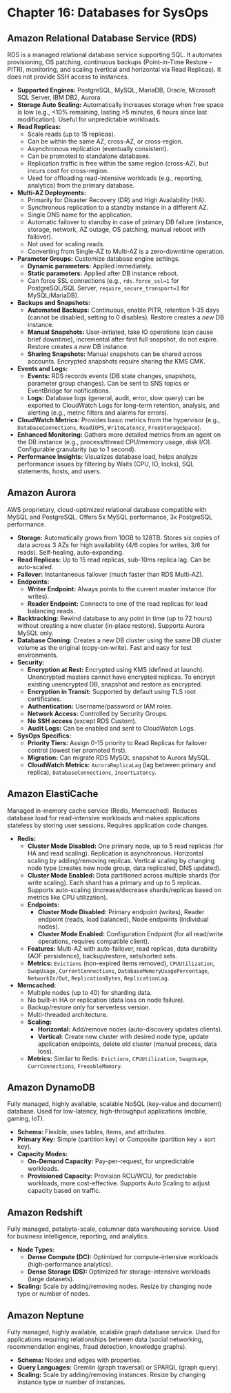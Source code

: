 # Chapter 16: Databases for SysOps

## Amazon Relational Database Service (RDS)
RDS is a managed relational database service supporting SQL. It automates provisioning, OS patching, continuous backups (Point-in-Time Restore - PITR), monitoring, and scaling (vertical and horizontal via Read Replicas). It does not provide SSH access to instances.
-   **Supported Engines:** PostgreSQL, MySQL, MariaDB, Oracle, Microsoft SQL Server, IBM DB2, Aurora.
-   **Storage Auto Scaling:** Automatically increases storage when free space is low (e.g., <10% remaining, lasting >5 minutes, 6 hours since last modification). Useful for unpredictable workloads.
-   **Read Replicas:**
    -   Scale reads (up to 15 replicas).
    -   Can be within the same AZ, cross-AZ, or cross-region.
    -   Asynchronous replication (eventually consistent).
    -   Can be promoted to standalone databases.
    -   Replication traffic is free within the same region (cross-AZ), but incurs cost for cross-region.
    -   Used for offloading read-intensive workloads (e.g., reporting, analytics) from the primary database.
-   **Multi-AZ Deployments:**
    -   Primarily for Disaster Recovery (DR) and High Availability (HA).
    -   Synchronous replication to a standby instance in a different AZ.
    -   Single DNS name for the application.
    -   Automatic failover to standby in case of primary DB failure (instance, storage, network, AZ outage, OS patching, manual reboot with failover).
    -   Not used for scaling reads.
    -   Converting from Single-AZ to Multi-AZ is a zero-downtime operation.
-   **Parameter Groups:** Customize database engine settings.
    -   **Dynamic parameters:** Applied immediately.
    -   **Static parameters:** Applied after DB instance reboot.
    -   Can force SSL connections (e.g., `rds.force_ssl=1` for PostgreSQL/SQL Server, `require_secure_transport=1` for MySQL/MariaDB).
-   **Backups and Snapshots:**
    -   **Automated Backups:** Continuous, enable PITR, retention 1-35 days (cannot be disabled, setting to 0 disables). Restore creates a *new* DB instance.
    -   **Manual Snapshots:** User-initiated, take IO operations (can cause brief downtime), incremental after first full snapshot, do not expire. Restore creates a *new* DB instance.
    -   **Sharing Snapshots:** Manual snapshots can be shared across accounts. Encrypted snapshots require sharing the KMS CMK.
-   **Events and Logs:**
    -   **Events:** RDS records events (DB state changes, snapshots, parameter group changes). Can be sent to SNS topics or EventBridge for notifications.
    -   **Logs:** Database logs (general, audit, error, slow query) can be exported to CloudWatch Logs for long-term retention, analysis, and alerting (e.g., metric filters and alarms for errors).
-   **CloudWatch Metrics:** Provides basic metrics from the hypervisor (e.g., `DatabaseConnections`, `ReadIOPS`, `WriteLatency`, `FreeStorageSpace`).
-   **Enhanced Monitoring:** Gathers more detailed metrics from an agent on the DB instance (e.g., process/thread CPU/memory usage, disk I/O). Configurable granularity (up to 1 second).
-   **Performance Insights:** Visualizes database load, helps analyze performance issues by filtering by Waits (CPU, IO, locks), SQL statements, hosts, and users.

## Amazon Aurora
AWS proprietary, cloud-optimized relational database compatible with MySQL and PostgreSQL. Offers 5x MySQL performance, 3x PostgreSQL performance.
-   **Storage:** Automatically grows from 10GB to 128TB. Stores six copies of data across 3 AZs for high availability (4/6 copies for writes, 3/6 for reads). Self-healing, auto-expanding.
-   **Read Replicas:** Up to 15 read replicas, sub-10ms replica lag. Can be auto-scaled.
-   **Failover:** Instantaneous failover (much faster than RDS Multi-AZ).
-   **Endpoints:**
    -   **Writer Endpoint:** Always points to the current master instance (for writes).
    -   **Reader Endpoint:** Connects to one of the read replicas for load balancing reads.
-   **Backtracking:** Rewind database to any point in time (up to 72 hours) without creating a new cluster (in-place restore). Supports Aurora MySQL only.
-   **Database Cloning:** Creates a new DB cluster using the same DB cluster volume as the original (copy-on-write). Fast and easy for test environments.
-   **Security:**
    -   **Encryption at Rest:** Encrypted using KMS (defined at launch). Unencrypted masters cannot have encrypted replicas. To encrypt existing unencrypted DB, snapshot and restore as encrypted.
    -   **Encryption in Transit:** Supported by default using TLS root certificates.
    -   **Authentication:** Username/password or IAM roles.
    -   **Network Access:** Controlled by Security Groups.
    -   **No SSH access** (except RDS Custom).
    -   **Audit Logs:** Can be enabled and sent to CloudWatch Logs.
-   **SysOps Specifics:**
    -   **Priority Tiers:** Assign 0-15 priority to Read Replicas for failover control (lowest tier promoted first).
    -   **Migration:** Can migrate RDS MySQL snapshot to Aurora MySQL.
    -   **CloudWatch Metrics:** `AuroraReplicaLag` (lag between primary and replica), `DatabaseConnections`, `InsertLatency`.

## Amazon ElastiCache
Managed in-memory cache service (Redis, Memcached). Reduces database load for read-intensive workloads and makes applications stateless by storing user sessions. Requires application code changes.
-   **Redis:**
    -   **Cluster Mode Disabled:** One primary node, up to 5 read replicas (for HA and read scaling). Replication is asynchronous. Horizontal scaling by adding/removing replicas. Vertical scaling by changing node type (creates new node group, data replicated, DNS updated).
    -   **Cluster Mode Enabled:** Data partitioned across multiple shards (for write scaling). Each shard has a primary and up to 5 replicas. Supports auto-scaling (increase/decrease shards/replicas based on metrics like CPU utilization).
    -   **Endpoints:**
        -   **Cluster Mode Disabled:** Primary endpoint (writes), Reader endpoint (reads, load balanced), Node endpoints (individual nodes).
        -   **Cluster Mode Enabled:** Configuration Endpoint (for all read/write operations, requires compatible client).
    -   **Features:** Multi-AZ with auto-failover, read replicas, data durability (AOF persistence), backup/restore, sets/sorted sets.
    -   **Metrics:** `Evictions` (non-expired items removed), `CPUUtilization`, `SwapUsage`, `CurrentConnections`, `DatabaseMemoryUsagePercentage`, `NetworkIn/Out`, `ReplicationBytes`, `ReplicationLag`.
-   **Memcached:**
    -   Multiple nodes (up to 40) for sharding data.
    -   No built-in HA or replication (data loss on node failure).
    -   Backup/restore only for serverless version.
    -   Multi-threaded architecture.
    -   **Scaling:**
        -   **Horizontal:** Add/remove nodes (auto-discovery updates clients).
        -   **Vertical:** Create new cluster with desired node type, update application endpoints, delete old cluster (manual process, data loss).
    -   **Metrics:** Similar to Redis: `Evictions`, `CPUUtilization`, `SwapUsage`, `CurrConnections`, `FreeableMemory`.

## Amazon DynamoDB
Fully managed, highly available, scalable NoSQL (key-value and document) database. Used for low-latency, high-throughput applications (mobile, gaming, IoT).
-   **Schema:** Flexible, uses tables, items, and attributes.
-   **Primary Key:** Simple (partition key) or Composite (partition key + sort key).
-   **Capacity Modes:**
    -   **On-Demand Capacity:** Pay-per-request, for unpredictable workloads.
    -   **Provisioned Capacity:** Provision RCU/WCU, for predictable workloads, more cost-effective. Supports Auto Scaling to adjust capacity based on traffic.

## Amazon Redshift
Fully managed, petabyte-scale, columnar data warehousing service. Used for business intelligence, reporting, and analytics.
-   **Node Types:**
    -   **Dense Compute (DC):** Optimized for compute-intensive workloads (high-performance analytics).
    -   **Dense Storage (DS):** Optimized for storage-intensive workloads (large datasets).
-   **Scaling:** Scale by adding/removing nodes. Resize by changing node type or number of nodes.

## Amazon Neptune
Fully managed, highly available, scalable graph database service. Used for applications requiring relationships between data (social networking, recommendation engines, fraud detection, knowledge graphs).
-   **Schema:** Nodes and edges with properties.
-   **Query Languages:** Gremlin (graph traversal) or SPARQL (graph query).
-   **Scaling:** Scale by adding/removing instances. Resize by changing instance type or number of instances.